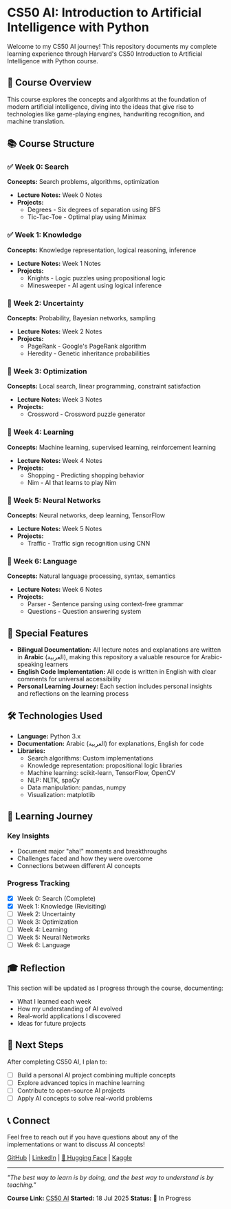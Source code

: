 # CS50 AI: Introduction to Artificial Intelligence with Python

Welcome to my CS50 AI journey! This repository documents my complete learning experience through Harvard's CS50 Introduction to Artificial Intelligence with Python course.

## 🎯 Course Overview

This course explores the concepts and algorithms at the foundation of modern artificial intelligence, diving into the ideas that give rise to technologies like game-playing engines, handwriting recognition, and machine translation.

## 📚 Course Structure

### ✅ Week 0: Search

**Concepts:** Search problems, algorithms, optimization

- **Lecture Notes:** Week 0 Notes
- **Projects:**
    - Degrees - Six degrees of separation using BFS
    - Tic-Tac-Toe - Optimal play using Minimax

### ✅ Week 1: Knowledge

**Concepts:** Knowledge representation, logical reasoning, inference

- **Lecture Notes:** Week 1 Notes
- **Projects:**
    - Knights - Logic puzzles using propositional logic
    - Minesweeper - AI agent using logical inference

### 🔄 Week 2: Uncertainty

**Concepts:** Probability, Bayesian networks, sampling

- **Lecture Notes:** Week 2 Notes
- **Projects:**
    - PageRank - Google's PageRank algorithm
    - Heredity - Genetic inheritance probabilities

### 🔄 Week 3: Optimization

**Concepts:** Local search, linear programming, constraint satisfaction

- **Lecture Notes:** Week 3 Notes
- **Projects:**
    - Crossword - Crossword puzzle generator

### 🔄 Week 4: Learning

**Concepts:** Machine learning, supervised learning, reinforcement learning

- **Lecture Notes:** Week 4 Notes
- **Projects:**
    - Shopping - Predicting shopping behavior
    - Nim - AI that learns to play Nim

### 🔄 Week 5: Neural Networks

**Concepts:** Neural networks, deep learning, TensorFlow

- **Lecture Notes:** Week 5 Notes
- **Projects:**
    - Traffic - Traffic sign recognition using CNN

### 🔄 Week 6: Language

**Concepts:** Natural language processing, syntax, semantics

- **Lecture Notes:** Week 6 Notes
- **Projects:**
    - Parser - Sentence parsing using context-free grammar
    - Questions - Question answering system

## 🌟 Special Features

- **Bilingual Documentation:** All lecture notes and explanations are written in **Arabic** (العربية), making this repository a valuable resource for Arabic-speaking learners
- **English Code Implementation:** All code is written in English with clear comments for universal accessibility
- **Personal Learning Journey:** Each section includes personal insights and reflections on the learning process

## 🛠️ Technologies Used

- **Language:** Python 3.x
- **Documentation:** Arabic (العربية) for explanations, English for code
- **Libraries:**
    - Search algorithms: Custom implementations
    - Knowledge representation: propositional logic libraries
    - Machine learning: scikit-learn, TensorFlow, OpenCV
    - NLP: NLTK, spaCy
    - Data manipulation: pandas, numpy
    - Visualization: matplotlib

## 📖 Learning Journey

### Key Insights

- Document major "aha!" moments and breakthroughs
- Challenges faced and how they were overcome
- Connections between different AI concepts

### Progress Tracking

- [x] Week 0: Search (Complete)
- [x] Week 1: Knowledge (Revisiting)
- [ ] Week 2: Uncertainty
- [ ] Week 3: Optimization
- [ ] Week 4: Learning
- [ ] Week 5: Neural Networks
- [ ] Week 6: Language

## 🎓 Reflection

This section will be updated as I progress through the course, documenting:

- What I learned each week
- How my understanding of AI evolved
- Real-world applications I discovered
- Ideas for future projects

## 🚀 Next Steps

After completing CS50 AI, I plan to:

- [ ] Build a personal AI project combining multiple concepts
- [ ] Explore advanced topics in machine learning
- [ ] Contribute to open-source AI projects
- [ ] Apply AI concepts to solve real-world problems

## 📞 Connect

Feel free to reach out if you have questions about any of the implementations or want to discuss AI concepts!

[GitHub](https://github.com/Musn0o) | [LinkedIn](https://www.linkedin.com/in/mustafa-askar-223551351/) | [🤗 Hugging Face](https://huggingface.co/Musno) | [Kaggle](https://www.kaggle.com/mustafaaskar95)

---

_"The best way to learn is by doing, and the best way to understand is by teaching."_

**Course Link:** [CS50 AI](https://cs50.harvard.edu/ai/) **Started:** 18 Jul 2025 **Status:** 🔄 In Progress